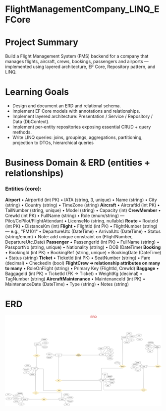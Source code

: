 ﻿# FlightManagementCompany_LINQ_EFCore
# Project Summary 
Build a Flight Management System (FMS) backend for a company that manages flights, aircraft, crews, bookings, 
passengers and airports — implemented using layered architecture, EF Core, Repository pattern, and LINQ.

# Learning Goals 
- Design and document an ERD and relational schema. 
- Implement EF Core models with annotations and relationships. 
- Implement layered architecture: Presentation / Service / Repository / Data (DbContext). 
- Implement per-entity repositories exposing essential CRUD + query methods. 
- Write LINQ queries: joins, groupings, aggregations, partitioning, projection to DTOs, hierarchical queries

# Business Domain & ERD (entities + relationships)

### Entities (core): 
**Airport**
• AirportId (int PK) 
• IATA (string, 3, unique) 
• Name (string) 
• City (string) 
• Country (string) 
• TimeZone (string) 
**Aircraft**
• AircraftId (int PK) 
• TailNumber (string, unique) 
• Model (string) 
• Capacity (int) 
**CrewMember**
• CrewId (int PK) 
• FullName (string) 
• Role (enum/string) — Pilot/CoPilot/FlightAttendant 
• LicenseNo (string, nullable) 
**Route** 
• RouteId (int PK) 
• DistanceKm (int) 
**Flight** 
• FlightId (int PK) 
• FlightNumber (string) — e.g., "FM101" 
• DepartureUtc (DateTime) 
• ArrivalUtc (DateTime) 
• Status (string/enum) 
• Note: add unique constraint on (FlightNumber, DepartureUtc.Date) 
**Passenger** 
• PassengerId (int PK) 
• FullName (string) 
• PassportNo (string, unique) 
• Nationality (string) 
• DOB (DateTime) 
**Booking**
• BookingId (int PK) 
• BookingRef (string, unique) 
• BookingDate (DateTime) 
• Status (string) 
**Ticket** 
• TicketId (int PK) 
• SeatNumber (string) 
• Fare (decimal) 
• CheckedIn (bool) 
**FlightCrew ➔ relationship attributes on many to many** 
• RoleOnFlight (string) 
• Primary Key (FlightId, CrewId) 
**Baggage** 
• BaggageId (int PK) 
• TicketId (FK → Ticket) 
• WeightKg (decimal) 
• TagNumber (string) 
**AircraftMaintenance** 
• MaintenanceId (int PK) 
• MaintenanceDate (DateTime) 
• Type (string) 
• Notes (string) 

# ERD
![](img/ERD.png)

